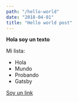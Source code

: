 ```yaml
---
path: "/hello-world"
date: "2018-04-01"
title: "Hello world post"
---
```


**Hola soy un texto**

Mi lista:
- Hola
- Mundo
- Probando
- Gatsby

[Soy un link](https://mateoolarte.com) 
